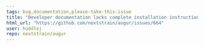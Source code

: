 ```yaml
---
tags: bug,documentation,please-take-this-issue
title: "Developer documentation lacks complete installation instructions"
html_url: "https://github.com/nextstrain/augur/issues/664"
user: huddlej
repo: nextstrain/augur
---
```


